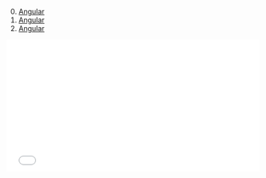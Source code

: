 0. [Angular](../../tree/Angular/)
0. [Angular](../../tree/Angular/Angular/)
0. [Angular](https://github.com/Deathmetalldrummer/test/tree/Angular/Angular/Angular.md)

<iframe height='265' scrolling='no' title='Fire Accordion jQuery Ui' src='//codepen.io/Ragnarok/embed/zNNyRp/?height=265&theme-id=light&default-tab=result&embed-version=2' frameborder='no' allowtransparency='true' allowfullscreen='true' style='width: 100%;'>See the Pen <a href='http://codepen.io/Ragnarok/pen/zNNyRp/'>Fire Accordion jQuery Ui</a> by Ragnarok (<a href='http://codepen.io/Ragnarok'>@Ragnarok</a>) on <a href='http://codepen.io'>CodePen</a>.
</iframe>

